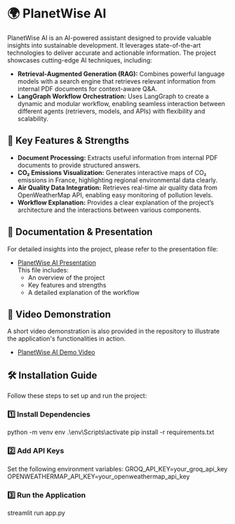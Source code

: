 # 🌍 PlanetWise AI

PlanetWise AI is an AI-powered assistant designed to provide valuable insights into sustainable development. It leverages state-of-the-art technologies to deliver accurate and actionable information. The project showcases cutting-edge AI techniques, including:

- **Retrieval-Augmented Generation (RAG):** Combines powerful language models with a search engine that retrieves relevant information from internal PDF documents for context-aware Q&A.
- **LangGraph Workflow Orchestration:** Uses LangGraph to create a dynamic and modular workflow, enabling seamless interaction between different agents (retrievers, models, and APIs) with flexibility and scalability.

## 🚀 Key Features & Strengths

- **Document Processing:** Extracts useful information from internal PDF documents to provide structured answers.
- **CO₂ Emissions Visualization:** Generates interactive maps of CO₂ emissions in France, highlighting regional environmental data clearly.
- **Air Quality Data Integration:** Retrieves real-time air quality data from OpenWeatherMap API, enabling easy monitoring of pollution levels.
- **Workflow Explanation:** Provides a clear explanation of the project’s architecture and the interactions between various components.

## 📁 Documentation & Presentation

For detailed insights into the project, please refer to the presentation file:

- [PlanetWise AI Presentation](docs/PlanetWise_AI_Presentation.pptx)  
  This file includes:
  - An overview of the project
  - Key features and strengths
  - A detailed explanation of the workflow

## 🎥 Video Demonstration

A short video demonstration is also provided in the repository to illustrate the application's functionalities in action.

- [PlanetWise AI Demo Video](docs/PlanetWise_AI_Demo.mp4)

## 🛠️ Installation Guide

Follow these steps to set up and run the project:

### 1️⃣ Install Dependencies
python -m venv env
.\env\Scripts\activate
pip install -r requirements.txt

### 2️⃣ Add API Keys
Set the following environment variables:
GROQ_API_KEY=your_groq_api_key
OPENWEATHERMAP_API_KEY=your_openweathermap_api_key

### 3️⃣ Run the Application
streamlit run app.py